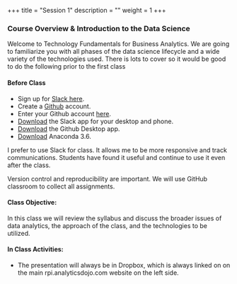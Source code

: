 +++
title = "Session 1"
description = ""
weight = 1
+++

### Course Overview & Introduction to the Data Science
Welcome to Technology Fundamentals for Business Analytics. We are going to familiarize you with all phases of the data science lifecycle and a wide variety of the technologies used.  There is lots to cover so it would be good to do the following prior to the first class


#### Before Class
- Sign up for [Slack here](https://join.slack.com/t/rpi-bsan-2019/shared_invite/enQtNDIwMDE1ODExMTEwLWRlMzExMDlkYmMxN2VhNzk0MDVlMjFlMjMxNjA0NmIxMDI0ZThkNzY1NThjNDVkNzBlNjU2ZmFjMDNhZGI5NmM).
- Create a [Github](http://www.github.com) account.
- Enter your Github account [here](https://docs.google.com/spreadsheets/d/1moPVPruoigL3iymdjYYRFHjjJ-5K9hMUlzO84AlaU6E/edit?usp=sharing).
- [Download](https://slack.com/downloads/) the Slack app for your desktop and phone.
- [Download](https://desktop.github.com) the Github Desktop app.
- [Download](https://www.anaconda.com/download/) Anaconda 3.6.

I prefer to use Slack for class. It allows me to be more responsive and track communications.  Students have found it useful and continue to use it even after the class.

Version control and reproducibility are important.  We will use GitHub classroom to collect all assignments.


#### Class Objective:
In this class we will review the syllabus and discuss the broader issues of data analytics, the approach of the class, and the technologies to be utilized.

#### In Class Activities:
- The presentation will always be in Dropbox, which is always linked on on the main rpi.analyticsdojo.com website on the left side.
